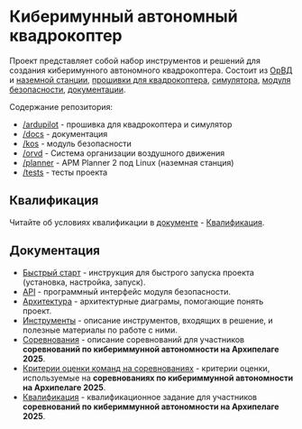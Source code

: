 # Киберимунный автономный квадрокоптер

Проект представляет собой набор инструментов и решений для создания киберимунного автономного квадрокоптера. Состоит из [ОрВД](orvd) и [наземной станции](planner), [прошивки для квадрокоптера](ardupilot), [симулятора](ardupilot), [модуля безопасности](kos), [документации](docs).

Содержание репозитория:

- [/ardupilot](ardupilot) - прошивка для квадрокоптера и симулятор
- [/docs](docs) - документация
- [/kos](kos) - модуль безопасности
- [/orvd](orvd) - Система организации воздушного движения
- [/planner](planner) - APM Planner 2 под Linux (наземная станция)
- [/tests](tests) - тесты проекта

## Квалификация

Читайте об условиях квалификации в [документе](docs/QUALIFICATION.md) - [Квалификация](docs/QUALIFICATION.md).

## Документация

- [Быстрый старт](docs/QUICK_START.md) - инструкция для быстрого запуска проекта (установка, настройка, запуск).
- [API](docs/API.md) - программный интерфейс модуля безопасности.
- [Архитектура](docs/ARCHITECTURE.md) - архитектурные диаграмы, помогающие понять проект.
- [Инструменты](docs/TOOLS.md) - описание инструментов, входящих в решение, и полезные материалы по работе с ними.
- [Соревнования](docs/COMPETITION.md) - описание соревнований для участников **соревнований по кибериммунной автономности на Архипелаге 2025**.
- [Критерии оценки команд на соревнованиях](docs/ASSESSMENT.md) - критерии оценки, используемые на **соревнованиях по кибериммунной автономности на Архипелаге 2025**.
- [Квалификация](docs/QUALIFICATION.md) - квалификационное задание для участников **соревнований по кибериммунной автономности на Архипелаге 2025**.